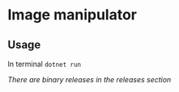 # Image manipulator

## Usage

In terminal `dotnet run`

*There are binary releases in the releases section*
